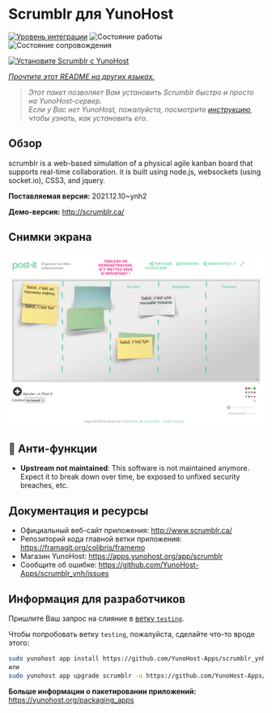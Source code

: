 <!--
Важно: этот README был автоматически сгенерирован <https://github.com/YunoHost/apps/tree/master/tools/readme_generator>
Он НЕ ДОЛЖЕН редактироваться вручную.
-->

# Scrumblr для YunoHost

[![Уровень интеграции](https://apps.yunohost.org/badge/integration/scrumblr)](https://ci-apps.yunohost.org/ci/apps/scrumblr/)
![Состояние работы](https://apps.yunohost.org/badge/state/scrumblr)
![Состояние сопровождения](https://apps.yunohost.org/badge/maintained/scrumblr)

[![Установите Scrumblr с YunoHost](https://install-app.yunohost.org/install-with-yunohost.svg)](https://install-app.yunohost.org/?app=scrumblr)

*[Прочтите этот README на других языках.](./ALL_README.md)*

> *Этот пакет позволяет Вам установить Scrumblr быстро и просто на YunoHost-сервер.*  
> *Если у Вас нет YunoHost, пожалуйста, посмотрите [инструкцию](https://yunohost.org/install), чтобы узнать, как установить его.*

## Обзор

scrumblr is a web-based simulation of a physical agile kanban board that supports real-time collaboration. it is built using node.js, websockets (using socket.io), CSS3, and jquery. 


**Поставляемая версия:** 2021.12.10~ynh2

**Демо-версия:** <http://scrumblr.ca/>

## Снимки экрана

![Снимок экрана Scrumblr](./doc/screenshots/post-it_demo.png)

## :red_circle: Анти-функции

- **Upstream not maintained**: This software is not maintained anymore. Expect it to break down over time, be exposed to unfixed security breaches, etc.

## Документация и ресурсы

- Официальный веб-сайт приложения: <http://www.scrumblr.ca/>
- Репозиторий кода главной ветки приложения: <https://framagit.org/colibris/framemo>
- Магазин YunoHost: <https://apps.yunohost.org/app/scrumblr>
- Сообщите об ошибке: <https://github.com/YunoHost-Apps/scrumblr_ynh/issues>

## Информация для разработчиков

Пришлите Ваш запрос на слияние в [ветку `testing`](https://github.com/YunoHost-Apps/scrumblr_ynh/tree/testing).

Чтобы попробовать ветку `testing`, пожалуйста, сделайте что-то вроде этого:

```bash
sudo yunohost app install https://github.com/YunoHost-Apps/scrumblr_ynh/tree/testing --debug
или
sudo yunohost app upgrade scrumblr -u https://github.com/YunoHost-Apps/scrumblr_ynh/tree/testing --debug
```

**Больше информации о пакетировании приложений:** <https://yunohost.org/packaging_apps>
